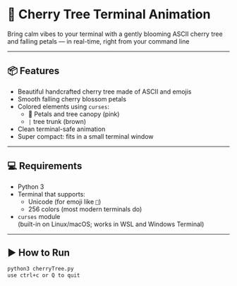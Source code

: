 # 🌸 Cherry Tree Terminal Animation

Bring calm vibes to your terminal with a gently blooming ASCII cherry tree and falling petals — in real-time, right from your command line

---

## 📦 Features

- Beautiful handcrafted cherry tree made of ASCII and emojis
- Smooth falling cherry blossom petals
- Colored elements using `curses`:
  - 🌸 Petals and tree canopy (pink)
  - `|` tree trunk (brown)
- Clean terminal-safe animation
- Super compact: fits in a small terminal window

---

## 💻 Requirements

- Python 3
- Terminal that supports:
  - Unicode (for emoji like `🌸`)
  - 256 colors (most modern terminals do)
- `curses` module  
  (built-in on Linux/macOS; works in WSL and Windows Terminal)

---

## ▶️ How to Run

```bash
python3 cherryTree.py
use ctrl+c or Q to quit
